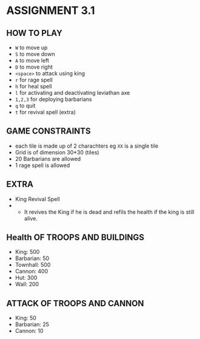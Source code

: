 # ASSIGNMENT 3.1 

## HOW TO PLAY

-  `W` to move up
-  `S` to move down
-  `A` to move left
-  `D` to move right
-  `<space>` to attack using king
-  `r` for rage spell
-  `h` for heal spell
-  `l` for activating and deactivating leviathan axe
-  `1,2,3` for deploying barbarians
-  `q` to quit
-  `t` for revival spell (extra)


## GAME CONSTRAINTS
- each tile is made up of 2 charachters eg `XX` is a single tile
- Grid is of dimension 30*30 (tiles)
- 20 Barbarians are allowed
- 1 rage spell is allowed


## EXTRA
- King Revival Spell 
- - It revives the King if he is dead and refils the health if the king is still alive.

## Health OF TROOPS AND BUILDINGS
- King: 500
- Barbarian: 50
- Townhall: 500
- Cannon: 400
- Hut: 300
- Wall: 200

## ATTACK OF TROOPS AND CANNON
- King: 50
- Barbarian: 25
- Cannon: 10
